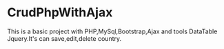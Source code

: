 # CrudPhpWithAjax

This is a basic project with PHP,MySql,Bootstrap,Ajax and tools DataTable Jquery.It's can save,edit,delete country.
